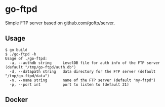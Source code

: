 # go-ftpd

Simple FTP server based on [github.com/goftp/server](https://github.com/goftp/server).

## Usage

```
$ go build
$ ./go-ftpd -h
Usage of ./go-ftpd:
  -a, --authdb string     LevelDB file for auth info of the FTP server (default "/tmp/go-ftpd/auth.db")
  -d, --datapath string   data directory for the FTP server (default "/tmp/go-ftpd/data")
  -n, --name string       name of the FTP server (default "my-ftpd")
  -p, --port int          port to listen to (default 21)
```

## Docker


